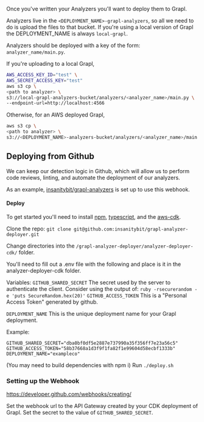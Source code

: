 Once you've written your Analyzers you'll want to deploy them to Grapl.

Analyzers live in the `<DEPLOYMENT_NAME>-grapl-analyzers`, so all we need to do
is upload the files to that bucket. If you're using a local version of Grapl the
DEPLOYMENT_NAME is always `local-grapl`.

Analyzers should be deployed with a key of the form: `analyzer_name/main.py`.

If you're uploading to a local Grapl,

```bash
AWS_ACCESS_KEY_ID="test" \
AWS_SECRET_ACCESS_KEY="test"
aws s3 cp \
<path to analyzer> \
s3://local-grapl-analyzers-bucket/analyzers/<analyzer_name>/main.py \
--endpoint-url=http://localhost:4566
```

Otherwise, for an AWS deployed Grapl,

```bash
aws s3 cp \
<path to analyzer> \
s3://<DEPLOYMENT_NAME>-analyzers-bucket/analyzers/<analyzer_name>/main.py \
```

## Deploying from Github

We can keep our detection logic in Github, which will allow us to perform code
reviews, linting, and automate the deployment of our analyzers.

As an example,
[insanitybit/grapl-analyzers](https://github.com/insanitybit/grapl-analyzers) is
set up to use this webhook.

#### Deploy

To get started you'll need to install [npm](https://www.npmjs.com/),
[typescript](https://www.typescriptlang.org/index.html#download-links), and the
[aws-cdk](https://github.com/awslabs/aws-cdk#getting-started).

Clone the repo:
`git clone git@github.com:insanitybit/grapl-analyzer-deployer.git`

Change directories into the `/grapl-analyzer-deployer/analyzer-deployer-cdk/`
folder.

You'll need to fill out a .env file with the following and place is it in the
analyzer-deployer-cdk folder.

Variables: `GITHUB_SHARED_SECRET` The secret used by the server to authenticate
the client. Consider using the output of:
`ruby -rsecurerandom -e 'puts SecureRandom.hex(20)'` `GITHUB_ACCESS_TOKEN` This
is a "Personal Access Token" generated by github.

`DEPLOYMENT_NAME` This is the unique deployment name for your Grapl deployment.

Example:

```
GITHUB_SHARED_SECRET="dba0bf0df5e2887e737990a35f356ff7e23a56c5"
GITHUB_ACCESS_TOKEN="58b37668a1d3f9f1fa82f1e99604d58ecbf1333b"
DEPLOYMENT_NAME="exampleco"
```

(You may need to build dependencies with npm i) Run `./deploy.sh`

### Setting up the Webhook

https://developer.github.com/webhooks/creating/

Set the webhook url to the API Gateway created by your CDK deployment of Grapl.
Set the secret to the value of `GITHUB_SHARED_SECRET`.
